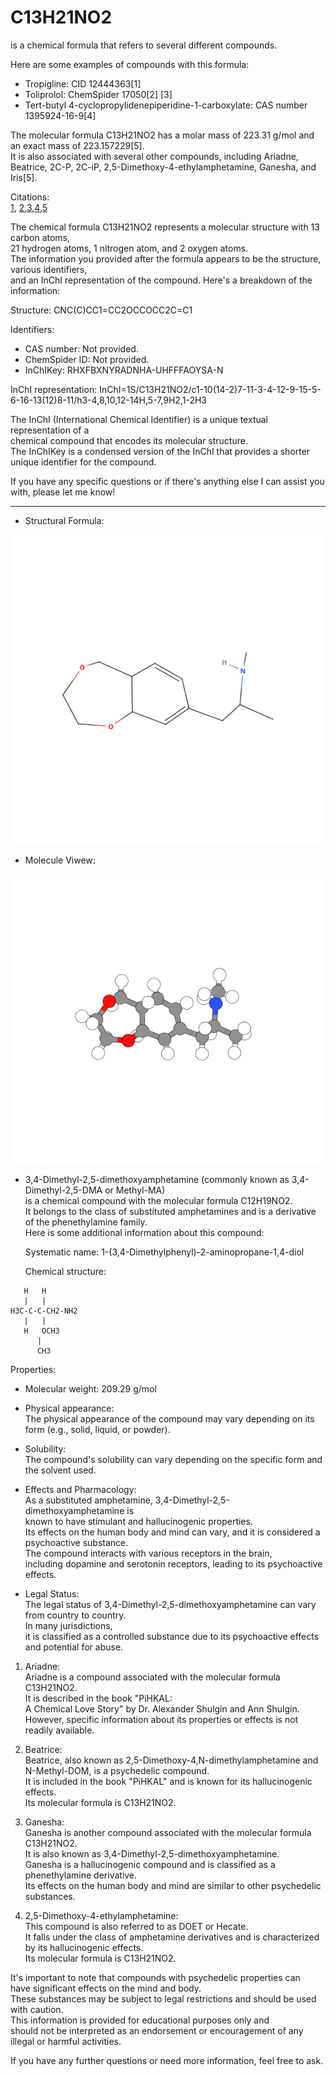 # C13H21NO2
   is a chemical formula that refers to several different compounds.   
   
   Here are some examples of compounds with this formula:    
  
   - Tropigline: CID 12444363[1]    
   - Toliprolol: ChemSpider 17050[2] [3]    
   - Tert-butyl 4-cyclopropylidenepiperidine-1-carboxylate: CAS number 1395924-16-9[4]    

   The molecular formula C13H21NO2 has a molar mass of 223.31 g/mol and an exact mass of 223.157229[5].    
    It is also associated with several other compounds, including Ariadne,   
     Beatrice, 2C-P, 2C-iP, 2,5-Dimethoxy-4-ethylamphetamine, Ganesha, and Iris[5].    
   
Citations:     
[1](https://pubchem.ncbi.nlm.nih.gov/compound/Tropigline), [2](https://www.chemspider.com/Chemical-Structure.17050.html),[3](https://webbook.nist.gov/cgi/inchi/InChI=1S/C13H21NO2/c1-10(2)14-8-12(15)9-16-13-6-4-5-11(3)7-13/h4-7,10,12,14-15H,8-9H2,1-3H3),[4](https://www.keyorganics.net/tert-butyl4-cyclopropylidenepiperidine-1-carboxylate-1395924-16-9-c13h21no2.html),[5](https://en.wikipedia.org/wiki/C13H21NO2)      
   
The chemical formula C13H21NO2 represents a molecular structure with 13 carbon atoms,   
 21 hydrogen atoms, 1 nitrogen atom, and 2 oxygen atoms.   
  The information you provided after the formula appears to be the structure, various identifiers,   
   and an InChI representation of the compound. Here's a breakdown of the information:   

Structure: CNC(C)CC1=CC2OCCOCC2C=C1    
   
Identifiers:   
- CAS number: Not provided.   
- ChemSpider ID: Not provided.    
- InChIKey: RHXFBXNYRADNHA-UHFFFAOYSA-N    
   
InChI representation: InChI=1S/C13H21NO2/c1-10(14-2)7-11-3-4-12-9-15-5-6-16-13(12)8-11/h3-4,8,10,12-14H,5-7,9H2,1-2H3    
       
The InChI (International Chemical Identifier) is a unique textual representation of a    
 chemical compound that encodes its molecular structure.       
  The InChIKey is a condensed version of the InChI that provides a shorter unique identifier for the compound.      
    
If you have any specific questions or if there's anything else I can assist you with, please let me know!     

-------------

- Structural Formula:   
     
![img](/assets/docs/synthesis/substances/formulas/syn/1/imgs/MolView%20(structural%20formula).png)         
   
- Molecule Viwew:   
    
![img](/assets/docs/synthesis/substances/formulas/syn/1/imgs/MolView%20(model).png)     

- 3,4-Dimethyl-2,5-dimethoxyamphetamine (commonly known as 3,4-Dimethyl-2,5-DMA or Methyl-MA)   
   is a chemical compound with the molecular formula C12H19NO2.    
    It belongs to the class of substituted amphetamines and is a derivative of the phenethylamine family.    
     Here is some additional information about this compound:     
  
     Systematic name: 1-(3,4-Dimethylphenyl)-2-aminopropane-1,4-diol     
   
     Chemical structure:     

```  
   H   H
   |   |
H3C-C-C-CH2-NH2
   |   |
   H   OCH3
      |
      CH3
```

Properties:   
- Molecular weight: 209.29 g/mol    
- Physical appearance:   
   The physical appearance of the compound may vary depending on its form (e.g., solid, liquid, or powder).    
   
- Solubility:   
   The compound's solubility can vary depending on the specific form and the solvent used.     

- Effects and Pharmacology:    
   As a substituted amphetamine, 3,4-Dimethyl-2,5-dimethoxyamphetamine is  
    known to have stimulant and hallucinogenic properties.    
     Its effects on the human body and mind can vary, and it is considered a psychoactive substance.    
      The compound interacts with various receptors in the brain,    
       including dopamine and serotonin receptors, leading to its psychoactive effects.    
       
- Legal Status:    
   The legal status of 3,4-Dimethyl-2,5-dimethoxyamphetamine can vary from country to country.   
    In many jurisdictions,     
     it is classified as a controlled substance due to its psychoactive effects and potential for abuse.    

1. Ariadne:   
    Ariadne is a compound associated with the molecular formula C13H21NO2.   
     It is described in the book "PiHKAL:   
      A Chemical Love Story" by Dr. Alexander Shulgin and Ann Shulgin.   
       However, specific information about its properties or effects is not readily available.    

2. Beatrice:    
    Beatrice, also known as 2,5-Dimethoxy-4,N-dimethylamphetamine and N-Methyl-DOM, is a psychedelic compound.      
     It is included in the book "PiHKAL" and is known for its hallucinogenic effects.    
      Its molecular formula is C13H21NO2.     

3. Ganesha:   
    Ganesha is another compound associated with the molecular formula C13H21NO2.   
     It is also known as 3,4-Dimethyl-2,5-dimethoxyamphetamine.   
      Ganesha is a hallucinogenic compound and is classified as a phenethylamine derivative.    
       Its effects on the human body and mind are similar to other psychedelic substances.     

4. 2,5-Dimethoxy-4-ethylamphetamine:    
    This compound is also referred to as DOET or Hecate.    
     It falls under the class of amphetamine derivatives and is characterized by its hallucinogenic effects.    
      Its molecular formula is C13H21NO2.    

It's important to note that compounds with psychedelic properties can   
 have significant effects on the mind and body.   
  These substances may be subject to legal restrictions and should be used with caution.    
   This information is provided for educational purposes only and   
    should not be interpreted as an endorsement or encouragement of any illegal or harmful activities.     
   
If you have any further questions or need more information, feel free to ask.
